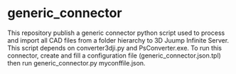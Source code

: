 # generic_connector

This repository publish a generic connector python script used to process and import all CAD files from a folder hierarchy to 3D Juump Infinite Server.
This script depends on converter3dji.py and PsConverter.exe.
To run this connector, create and fill a configuration file (generic_connector.json.tpl) then run generic_connector.py myconffile.json.
